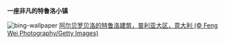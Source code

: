 
**一座非凡的特鲁洛小镇**

![bing-wallpaper](https://www.bing.com/th?id=OHR.TrulliHouses_ZH-CN3856452406_1920x1080.jpg)
[阿尔贝罗贝洛的特鲁洛建筑，普利亚大区，意大利 (© Feng Wei Photography/Getty Images)](https://www.bing.com/search?q=%E9%98%BF%E5%B0%94%E8%B4%9D%E7%BD%97%E8%B4%9D%E6%B4%9B&amp;form=hpcapt&amp;mkt=zh-cn)
  